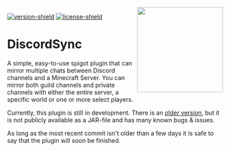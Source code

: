[version-shield]: https://img.shields.io/github/v/release/TurtleException/DiscordSync?include_prereleases
[license-shield]: https://img.shields.io/github/license/TurtleException/DiscordSync

<img align="right" src=".github/DiscordSync.png" height="200" width="200">

[![version-shield]](https://github.com/TurtleException/DiscordSync/releases)
[![license-shield]](LICENSE)

# DiscordSync
A simple, easy-to-use spigot plugin that can mirror multiple chats between Discord channels and a Minecraft Server. You
can mirror both guild channels and private channels with either the entire server, a specific world or one or more
select players.

Currently, this plugin is still in development.
There is an [older version](https://github.com/TurtleException/DiscordSync/tree/v02), but it is not publicly available
as a JAR-file and has many known bugs & issues.

As long as the most recent commit isn't older than a few days it is safe to say that the plugin will soon be finished.